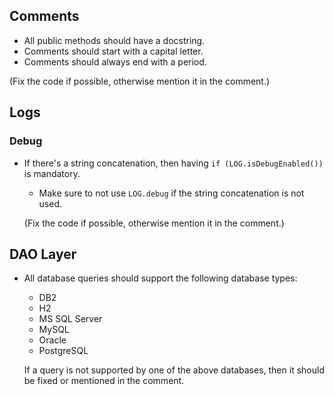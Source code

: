 ## Comments
- All public methods should have a docstring.
- Comments should start with a capital letter.
- Comments should always end with a period.
  
(Fix the code if possible, otherwise mention it in the comment.)

## Logs
### Debug
- If there's a string concatenation, then having `if (LOG.isDebugEnabled())` is mandatory.
    - Make sure to not use `LOG.debug` if the string concatenation is not used.

  (Fix the code if possible, otherwise mention it in the comment.)

## DAO Layer
- All database queries should support the following database types:
    - DB2
    - H2
    - MS SQL Server
    - MySQL
    - Oracle
    - PostgreSQL

  If a query is not supported by one of the above databases, then it should be fixed or mentioned in the comment.

